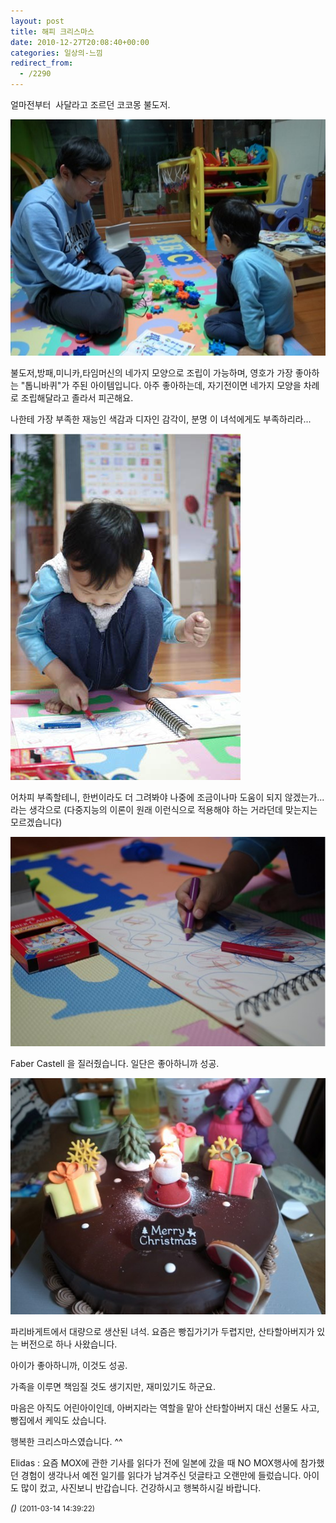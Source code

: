 ```yaml
---
layout: post
title: 해피 크리스마스
date: 2010-12-27T20:08:40+00:00
categories: 일상의-느낌
redirect_from:
  - /2290
---
```


얼마전부터  사달라고 조르던 코코몽 불도저.

![ ](/assets/media/uploads_1_cfile29.uf.15710A554D18F1BB2701D4.jpg)

불도저,방패,미니카,타임머신의 네가지 모양으로 조립이 가능하며, 영호가 가장 좋아하는 "톱니바퀴"가 주된 아이템입니다. 아주 좋아하는데, 자기전이면 네가지 모양을 차례로 조립해달라고 졸라서 피곤해요.

나한테 가장 부족한 재능인 색감과 디자인 감각이, 분명 이 녀석에게도 부족하리라...

![ ](/assets/media/uploads_1_cfile23.uf.20710A554D18F1BA23AAE0.jpg)

어차피 부족할테니, 한번이라도 더 그려봐야 나중에 조금이나마 도움이 되지 않겠는가... 라는 생각으로 (다중지능의 이론이 원래 이런식으로 적용해야 하는 거라던데 맞는지는 모르겠습니다)

![ ](/assets/media/uploads_1_cfile24.uf.12710A554D18F1BB24E158.jpg)

Faber Castell 을 질러줬습니다. 일단은 좋아하니까 성공.

 

![ ](/assets/media/uploads_1_cfile23.uf.13710A554D18F1BB2599A6.jpg)

파리바게트에서 대량으로 생산된 녀석. 요즘은 빵집가기가 두렵지만, 산타할아버지가 있는 버전으로 하나 사왔습니다.

아이가 좋아하니까, 이것도 성공.

가족을 이루면 책임질 것도 생기지만, 재미있기도 하군요.

마음은 아직도 어린아이인데, 아버지라는 역할을 맡아 산타할아버지 대신 선물도 사고, 빵집에서 케익도 샀습니다.

행복한 크리스마스였습니다. ^^
<div id=comments>
<div class=comment>
<!--- cmt:1210 --->
<!--- mail: --->
<!--- parent:0 --->
Elidas : 
요즘 MOX에 관한 기사를 읽다가 전에 일본에 갔을 때 NO MOX행사에 참가했던 경험이 생각나서 예전 일기를 읽다가 남겨주신 덧글타고 오랜만에 들렀습니다.
아이도 많이 컸고, 사진보니 반갑습니다. 건강하시고 행복하시길 바랍니다.

_()_
 <small>(2011-03-14 14:39:22)</small>
</div>
</div>
